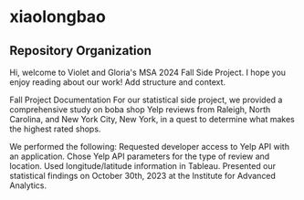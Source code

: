 # xiaolongbao
## Repository Organization
Hi, welcome to Violet and Gloria's MSA 2024 Fall Side Project. I hope you enjoy reading about our work!
Add structure and context. 

Fall Project Documentation
For our statistical side project, we provided a comprehensive study on boba shop Yelp reviews from Raleigh, North Carolina, and New York City, New York, in a quest to determine what makes the highest rated shops.

We performed the following: 
Requested developer access to Yelp API with an application.
Chose Yelp API parameters for the type of review and location.
Used longitude/latitude information in Tableau.
Presented our statistical findings on October 30th, 2023 at the Institute for Advanced Analytics.
